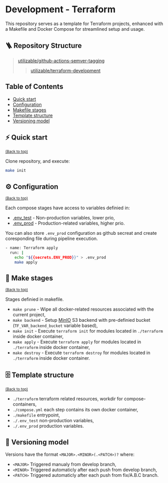 Development - Terraform
============
This repository serves as a template for Terraform projects, enhanced with a Makefile and Docker Compose for streamlined setup and usage.

## 🪜 Repository Structure
> [utilizable/github-actions-semver-tagging](https://github.com/utilizable/github-actions-semver-tagging)
>> [utilizable/terraform-development](https://github.com/utilizable/terraform-development)

## Table of Contents
- [Quick start](#%EF%B8%8F-quick-start)
- [Configuration](#%EF%B8%8F-configuration)
- [Makefile stages](#-make-stages)
- [Template structure](#-template-structure)
- [Versioning model](#-versioning-model)
  
## ⚡️ Quick start
<sup>[(Back to top)](#table-of-contents)</sup>

Clone repository, and execute:

```bash
make init
```

## ⚙️ Configuration
<sup>[(Back to top)](#table-of-contents)</sup>

Each compose stages have access to variables definied in:

- [.env_test](./env_test) - Non-production variables, lower prio,
- [.env_prod](./env_prod) - Production-related variables, higher prio.

You can also store `.env_prod` configuration as github secreat and create coresponding file during pipeline execution.

```sh
- name: Terraform apply
  run: |
    echo "${{secrets.ENV_PROD}}" > .env_prod
    make apply
```

## 📒 Make stages
<sup>[(Back to top)](#table-of-contents)</sup>

Stages definied in makefile.

- `make prune` - Wipe all docker-related resources associated with the current project,
- `make backend` - Setup [MinIO](https://min.io/) S3 backend with pre-definied bucket (`TF_VAR_backend_bucket` variable based),
- `make init` - Execute `terraform init` for modules located in `./terraform` inside docker container,
- `make apply` - Execute `terraform apply` for modules located in `./terraform` inside docker container,
- `make destroy` - Execute `terraform destroy` for modules located in `./terraform` inside docker container.

## 🗄 Template structure
<sup>[(Back to top)](#table-of-contents)</sup>

- `./terraform` terraform related resources, workdir for compose-containers,
- `./compose.yml` each step contains its own docker container,
- `./makefile` entrypoint,
- `./.env_test` non-production variables,
- `./.env_prod` production variables.

## 🔖 Versioning model

Versions have the format `<MAJOR>.<MINOR>(.<PATCH>)?` where:

- `<MAJOR>` Triggered manualy from develop branch,
- `<MINOR>` Triggered automaticly after each push from develop branch,
- `<PATCH>` Triggered automaticly after each push from fix/A.B.C branch.
